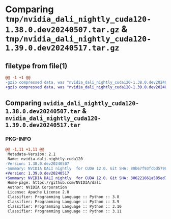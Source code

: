 # Comparing `tmp/nvidia_dali_nightly_cuda120-1.38.0.dev20240507.tar.gz` & `tmp/nvidia_dali_nightly_cuda120-1.39.0.dev20240517.tar.gz`

## filetype from file(1)

```diff
@@ -1 +1 @@
-gzip compressed data, was "nvidia_dali_nightly_cuda120-1.38.0.dev20240507.tar", last modified: Mon Apr  5 07:00:00 1993, max compression
+gzip compressed data, was "nvidia_dali_nightly_cuda120-1.39.0.dev20240517.tar", last modified: Mon Apr  5 07:00:00 1993, max compression
```

## Comparing `nvidia_dali_nightly_cuda120-1.38.0.dev20240507.tar` & `nvidia_dali_nightly_cuda120-1.39.0.dev20240517.tar`

### PKG-INFO

```diff
@@ -1,11 +1,11 @@
 Metadata-Version: 2.1
 Name: nvidia-dali-nightly-cuda120
-Version: 1.38.0.dev20240507
-Summary: NVIDIA DALI nightly  for CUDA 12.0. Git SHA: 80b67f93fcbd57985b35db94e9788602334ea37f
+Version: 1.39.0.dev20240517
+Summary: NVIDIA DALI nightly  for CUDA 12.0. Git SHA: 306221661a585ed7791857141e15b69e28952905
 Home-page: https://github.com/NVIDIA/dali
 Author: NVIDIA Corporation
 License: Apache License 2.0
 Classifier: Programming Language :: Python :: 3.8
 Classifier: Programming Language :: Python :: 3.9
 Classifier: Programming Language :: Python :: 3.10
 Classifier: Programming Language :: Python :: 3.11
```

